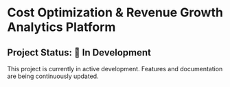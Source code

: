 # Cost Optimization & Revenue Growth Analytics Platform

## Project Status: 🚧 In Development
This project is currently in active development. Features and documentation are being continuously updated.














